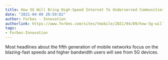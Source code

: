 ```yaml
---
title: How 5G Will Bring High-Speed Internet To Underserved Communities
date: "2021-04-09 20:59:02"
author: Forbes - Innovation
authorlink: https://www.forbes.com/sites/tmobile/2021/04/09/how-5g-will-bring-high-speed-internet-to-underserved-communities/
tags:
- Forbes-Innovation
---
```

Most headlines about the fifth generation of mobile networks focus on the blazing-fast speeds and higher bandwidth users will see from 5G devices.